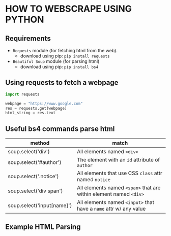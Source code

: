# HOW TO WEBSCRAPE USING PYTHON

## Requirements 

- `Requests` module (for fetching html from the web). 
  - download using pip:  `pip install requests`
- `Beautiful Soup` module (for parsing html)
  - download using pip: `pip install bs4`
  
## Using requests to fetch a webpage
```Python
import requests

webpage = "https://www.google.com"
res = requests.get(webpage)
html_string = res.text

```
## Useful bs4 commands parse html 

| method                     | match                                                             |
|----------------------------|-------------------------------------------------------------------|
| soup.select('div')         | All elements named `<div>`                                        |
| soup.select('#author')     | The element with an `id` attribute of `author`                    |
| soup.select('.notice')     | All elements that use CSS `class` attr named `notice`             |
| soup.select('div span')    | All elements named `<span>` that are within element named `<div>` |
| soup.select('input[name]') | All elements named `<input>` that have a `name` attr w/ any value |

## Example HTML Parsing

```Python

```
